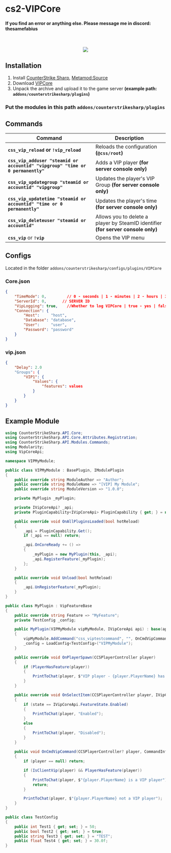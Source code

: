 # cs2-VIPCore

#### If you find an error or anything else. Please message me in discord: thesamefabius

<br>
<p align="center">
<a href="https://www.buymeacoffee.com/thesamefabius"><img src="https://img.buymeacoffee.com/button-api/?text=Support my work&emoji=🐱&slug=thesamefabius&button_colour=febee6&font_colour=000000&font_family=Inter&outline_colour=000000&coffee_colour=FFDD00" /></a>
</p>

## Installation
1. Install [CounterStrike Sharp](https://github.com/roflmuffin/CounterStrikeSharp), [Metamod:Source](https://www.sourcemm.net/downloads.php/?branch=master)
3. Download [VIPCore](https://github.com/partiusfabaa/cs2-VIPCore/releases)
4. Unpack the archive and upload it to the game server **(example path: `addons/counterstrikesharp/plugins`)**

### Put the modules in this path `addons/counterstrikesharp/plugins`

## Commands 

| **Command**                             | **Description**                                               |
|-------------------------------------|-----------------------------------------------------------|
| **`css_vip_reload` or `!vip_reload`**    | Reloads the configuration **(`@css/root`)** |
| **`css_vip_adduser "steamid or accountid" "vipgroup" "time or 0 permanently"`** | Adds a VIP player **(for server console only)** |
| **`css_vip_updategroup "steamid or accountid" "vipgroup"`** | Updates the player's VIP Group **(for server console only)** |
| **`css_vip_updatetime "steamid or accountid" "time or 0 permanently"`** | Updates the player's time **(for server console only)** |
| **`css_vip_deleteuser "steamid or accountid"`** | Allows you to delete a player by SteamID identifier **(for server console only)** |
| **`css_vip`** or **`!vip`** | Opens the VIP menu |

## Configs
Located in the folder `addons/counterstrikesharp/configs/plugins/VIPCore`

### Core.json
```json
{
	"TimeMode": 0,         // 0 - seconds | 1 - minutes | 2 - hours | 3 - days)
	"ServerId": 0,		 // SERVER ID
	"VipLogging": true,    //Whether to log VIPCore | true - yes | false - no
	"Connection": {
		"Host": 	"host",
		"Database": "database",
		"User": 	"user",
		"Password": "password"
	}
}
```
### vip.json
```json
{
	"Delay": 2.0
	"Groups": {
		"VIP1": {
			"Values": {
				"features": values
			}
		}
	}
}
```

## Example Module
```csharp
using CounterStrikeSharp.API.Core;
using CounterStrikeSharp.API.Core.Attributes.Registration;
using CounterStrikeSharp.API.Modules.Commands;
using Modularity;
using VipCoreApi;

namespace VIPMyModule;

public class VIPMyModule : BasePlugin, IModulePlugin
{
    public override string ModuleAuthor => "Author";
    public override string ModuleName => "[VIP] My Module";
    public override string ModuleVersion => "1.0.0";

    private MyPlugin _myPlugin;

    private IVipCoreApi? _api;
    private PluginCapability<IVipCoreApi> PluginCapability { get; } = new("vipcore:core");

    public override void OnAllPluginsLoaded(bool hotReload)
    {
        _api = PluginCapability.Get();
        if (_api == null) return;

        _api.OnCoreReady += () =>
        {
            _myPlugin = new MyPlugin(this, _api);
            _api.RegisterFeature(_myPlugin);
        };
    }

    public override void Unload(bool hotReload)
    {
        _api.UnRegisterFeature(_myPlugin);
    }
}

public class MyPlugin : VipFeatureBase
{
    public override string Feature => "MyFeature";
    private TestConfig _config;

    public MyPlugin(VIPMyModule vipMyModule, IVipCoreApi api) : base(api)
    {
        vipMyModule.AddCommand("css_viptestcommand", "", OnCmdVipCommand);
        _config = LoadConfig<TestConfig>("VIPMyModule");
    }

    public override void OnPlayerSpawn(CCSPlayerController player)
    {
        if (PlayerHasFeature(player))
        {
            PrintToChat(player, $"VIP player - {player.PlayerName} has spawned");
        }
    }

    public override void OnSelectItem(CCSPlayerController player, IVipCoreApi.FeatureState state)
    {
        if (state == IVipCoreApi.FeatureState.Enabled)
        {
            PrintToChat(player, "Enabled");
        }
        else
        {
            PrintToChat(player, "Disabled");
        }
    }
    
    public void OnCmdVipCommand(CCSPlayerController? player, CommandInfo info)
    {
        if (player == null) return;

        if (IsClientVip(player) && PlayerHasFeature(player))
        {
            PrintToChat(player, $"{player.PlayerName} is a VIP player");
            return;
        }

        PrintToChat(player, $"{player.PlayerName} not a VIP player");
    }
}

public class TestConfig
{
    public int Test1 { get; set; } = 50;
    public bool Test2 { get; set; } = true;
    public string Test3 { get; set; } = "TEST";
    public float Test4 { get; set; } = 30.0f;
}
```